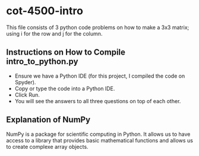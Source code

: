 # cot-4500-intro
This file consists of 3 python code problems on how to make a 3x3 matrix; using i for the row and j for the column.

## Instructions on How to Compile intro_to_python.py
- Ensure we have a Python IDE (for this project, I compiled the code on Spyder).
- Copy or type the code into a Python IDE.
- Click Run.
- You will see the answers to all three questions on top of each other.

## Explanation of NumPy
NumPy is a package for scientific computing in Python. It allows us to have access to a library that provides basic mathematical functions and allows us to create complexe array objects.
